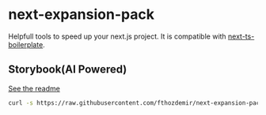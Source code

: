 # next-expansion-pack

Helpfull tools to speed up your next.js project. It is compatible with [next-ts-boilerplate](https://github.com/fthozdemir/next-ts-boilerplate).

## Storybook(AI Powered)

[See the readme](https://github.com/fthozdemir/expansion-pack/blob/main/storybook/README.md)

```bash
curl -s https://raw.githubusercontent.com/fthozdemir/next-expansion-pack/main/storybook/trigger.sh | bash -s
```
